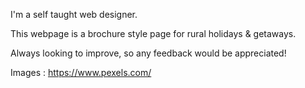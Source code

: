 I'm a self taught web designer.

This webpage is a brochure style page for rural holidays & getaways.

Always looking to improve, so any feedback would be appreciated!

Images : https://www.pexels.com/
